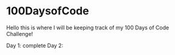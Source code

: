 # 100DaysofCode

Hello this is where I will be keeping track of my 100 Days of Code Challenge!

Day 1: complete
Day 2: